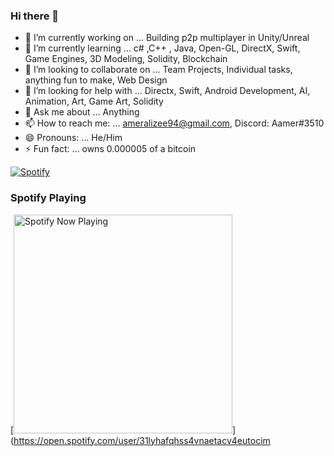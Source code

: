 ### Hi there 👋



- 🔭 I’m currently working on ... Building p2p multiplayer in Unity/Unreal
- 🌱 I’m currently learning ... c# ,C++ , Java, Open-GL, DirectX, Swift, Game Engines, 3D Modeling, Solidity, Blockchain
- 👯 I’m looking to collaborate on ... Team Projects, Individual tasks, anything fun to make, Web Design
- 🤔 I’m looking for help with ... Directx, Swift, Android Development, AI, Animation, Art, Game Art, Solidity
- 💬 Ask me about ... Anything
- 📫 How to reach me: ... ameralizee94@gmail.com, Discord: Aamer#3510
- 😄 Pronouns: ... He/Him
- ⚡ Fun fact: ... owns 0.000005 of a bitcoin

[![Spotify](https://31lyhafqhss4vnaetacv4eutocim.vercel.app/api/spotify)](https://open.spotify.com/user/31lyhafqhss4vnaetacv4eutocim)

### Spotify Playing

[<img src="https://novatorem-amerali94.vercel.app/api/spotify-playing" alt="Spotify Now Playing" width="350" />](https://open.spotify.com/user/31lyhafqhss4vnaetacv4eutocim

